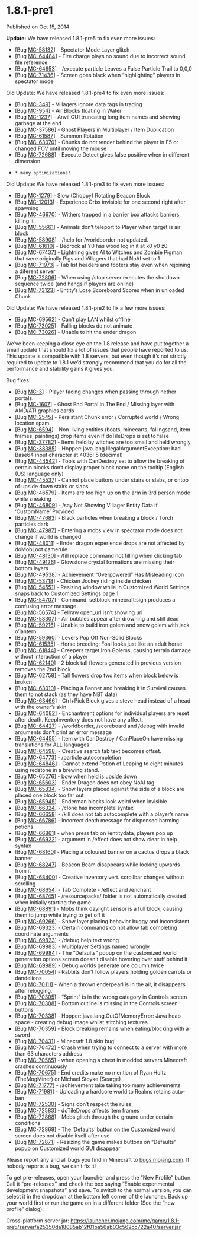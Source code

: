# 1.8.1-pre1
Published on Oct 15, 2014

**Update:** We have released 1.8.1-pre5 to fix even more issues:

  * [Bug [MC-58132](https://bugs.mojang.com/browse/MC-58132)] - Spectator Mode Layer glitch
  * [Bug [MC-64484](https://bugs.mojang.com/browse/MC-64484)] - Fire charge plays no sound due to incorrect sound file reference
  * [Bug [MC-64653](https://bugs.mojang.com/browse/MC-64653)] - /execute particle Leaves a False Particle Trail to 0,0,0
  * [Bug [MC-71436](https://bugs.mojang.com/browse/MC-71436)] - Screen goes black when “highlighting” players in spectator mode

Old Update: We have released 1.8.1-pre4 to fix even more issues:

  * [Bug [MC-349](https://bugs.mojang.com/browse/MC-349)] - Villagers ignore data tags in trading
  * [Bug [MC-954](https://bugs.mojang.com/browse/MC-954)] - Air Blocks floating in Water
  * [Bug [MC-1237](https://bugs.mojang.com/browse/MC-1237)] - Anvil GUI truncating long item names and showing garbage at the end
  * [Bug [MC-37586](https://bugs.mojang.com/browse/MC-37586)] - Ghost Players in Multiplayer / Item Duplication
  * [Bug [MC-61587](https://bugs.mojang.com/browse/MC-61587)] - Summon Rotation
  * [Bug [MC-63070](https://bugs.mojang.com/browse/MC-63070)] - Chunks do not render behind the player in F5 or changed FOV until moving the mouse
  * [Bug [MC-72688](https://bugs.mojang.com/browse/MC-72688)] - Execute Detect gives false positive when in different dimension
  *     * many optimizations!

Old Update: We have released 1.8.1-pre3 to fix even more issues:

  * [Bug [MC-1279](https://bugs.mojang.com/browse/MC-1279)] - Slow (Choppy) Rotating Beacon Block
  * [Bug [MC-12013](https://bugs.mojang.com/browse/MC-12013)] - Experience Orbs invisible for one second right after spawning
  * [Bug [MC-46670](https://bugs.mojang.com/browse/MC-46670)] - Withers trapped in a barrier box attacks barriers, killing it
  * [Bug [MC-55661](https://bugs.mojang.com/browse/MC-55661)] - Animals don’t teleport to Player when target is air block
  * [Bug [MC-58908](https://bugs.mojang.com/browse/MC-58908)] - /help for /worldborder not updated.
  * [Bug [MC-61610](https://bugs.mojang.com/browse/MC-61610)] - Bedrock at Y0 has wood log in it at x0 y0 z0.
  * [Bug [MC-67437](https://bugs.mojang.com/browse/MC-67437)] - Lightning gives AI to Witches and Zombie Pigman that were originally Pigs and Villagers that had NoAI set to 1
  * [Bug [MC-71973](https://bugs.mojang.com/browse/MC-71973)] - Tab list headers and footers stay even when rejoining a diferent server
  * [Bug [MC-72806](https://bugs.mojang.com/browse/MC-72806)] - When using /stop server executes the shutdown sequence twice (and hangs if players are online)
  * [Bug [MC-73123](https://bugs.mojang.com/browse/MC-73123)] - Entity’s Lose Scoreboard Scores when in unloaded Chunk

Old Update: We have released 1.8.1-pre2 to fix a few more issues:

  * [Bug [MC-69562](https://bugs.mojang.com/browse/MC-69562)] - Can’t play LAN whilst offline
  * [Bug [MC-73025](https://bugs.mojang.com/browse/MC-73025)] - Falling blocks do not animate
  * [Bug [MC-73026](https://bugs.mojang.com/browse/MC-73026)] - Unable to hit the ender dragon

We’ve been keeping a close eye on the 1.8 release and have put together a
small update that should fix a lot of issues that people have reported to us.
This update is compatible with 1.8 servers, but even though it’s not strictly
required to update to 1.8.1 we’d strongly recommend that you do for all the
performance and stability gains it gives you.

Bug fixes:

  * [Bug [MC-3](https://bugs.mojang.com/browse/MC-3)] - Player facing changes when passing through nether portals.
  * [Bug [MC-1607](https://bugs.mojang.com/browse/MC-1607)] - Ghost End Portal in The End / Missing layer with AMD/ATI graphics cards
  * [Bug [MC-2545](https://bugs.mojang.com/browse/MC-2545)] - Persistant Chunk error / Corrupted world / Wrong location spam
  * [Bug [MC-6594](https://bugs.mojang.com/browse/MC-6594)] - Non-living entities (boats, minecarts, fallingsand, item frames, paintings) drop items even if doTileDrops is set to false
  * [Bug [MC-37782](https://bugs.mojang.com/browse/MC-37782)] - Items held by witches are too small and held wrongly
  * [Bug [MC-38385](https://bugs.mojang.com/browse/MC-38385)] - Hopper: java.lang.IllegalArgumentException: bad Base64 input character at 4036: 5 (decimal)
  * [Bug [MC-44542](https://bugs.mojang.com/browse/MC-44542)] - Tools with CanDestroy set to allow the breaking of certain blocks don’t display proper block name on the tooltip (English (US) language only)
  * [Bug [MC-45537](https://bugs.mojang.com/browse/MC-45537)] - Cannot place buttons under stairs or slabs, or ontop of upside down stairs or slabs
  * [Bug [MC-46579](https://bugs.mojang.com/browse/MC-46579)] - Items are too high up on the arm in 3rd person mode while sneaking
  * [Bug [MC-46809](https://bugs.mojang.com/browse/MC-46809)] - /say Not Showing Villager Entity Data if ‘CustomName’ Provided
  * [Bug [MC-47683](https://bugs.mojang.com/browse/MC-47683)] - Black particles when breaking a block / Torch particles dark
  * [Bug [MC-47987](https://bugs.mojang.com/browse/MC-47987)] - Entering a mobs view in spectator mode does not change if world is changed
  * [Bug [MC-48011](https://bugs.mojang.com/browse/MC-48011)] - Ender dragon experience drops are not affected by doMobLoot gamerule
  * [Bug [MC-48130](https://bugs.mojang.com/browse/MC-48130)] - /fill replace command not filling when clicking tab
  * [Bug [MC-49126](https://bugs.mojang.com/browse/MC-49126)] - Glowstone crystal formations are missing their bottom layers
  * [Bug [MC-49538](https://bugs.mojang.com/browse/MC-49538)] - Achievement “Overpowered” Has Misleading Icon
  * [Bug [MC-53718](https://bugs.mojang.com/browse/MC-53718)] - Chicken Jockey riding inside chicken
  * [Bug [MC-54551](https://bugs.mojang.com/browse/MC-54551)] - Resizing window while in Customized World Settings snaps back to Customized Settings page 1
  * [Bug [MC-54707](https://bugs.mojang.com/browse/MC-54707)] - Command: setblock minecraft:sign produces a confusing error message
  * [Bug [MC-56574](https://bugs.mojang.com/browse/MC-56574)] - Tellraw open_url isn’t showing url
  * [Bug [MC-58307](https://bugs.mojang.com/browse/MC-58307)] - Air bubbles appear after drowning and still dead
  * [Bug [MC-59216](https://bugs.mojang.com/browse/MC-59216)] - Unable to build iron golem and snow golem with jack o’lantern
  * [Bug [MC-59360](https://bugs.mojang.com/browse/MC-59360)] - Levers Pop Off Non-Solid Blocks
  * [Bug [MC-61535](https://bugs.mojang.com/browse/MC-61535)] - Horse breeding: Foal looks just like an adult horse
  * [Bug [MC-61844](https://bugs.mojang.com/browse/MC-61844)] - Creepers target Iron Golems, causing terrain damage without interaction of a player
  * [Bug [MC-62140](https://bugs.mojang.com/browse/MC-62140)] - 2 block tall flowers generated in previous version removes the 2nd block
  * [Bug [MC-62758](https://bugs.mojang.com/browse/MC-62758)] - Tall flowers drop two items when block below is broken
  * [Bug [MC-63010](https://bugs.mojang.com/browse/MC-63010)] - Placing a Banner and breaking it in Survival causes them to not stack (as they have NBT data)
  * [Bug [MC-63466](https://bugs.mojang.com/browse/MC-63466)] - Ctrl+Pick Block gives a steve head instead of a head with the owner’s skin
  * [Bug [MC-64082](https://bugs.mojang.com/browse/MC-64082)] - Enchantment options for individual players are reset after death. KeepInventory does not have any affect.
  * [Bug [MC-64427](https://bugs.mojang.com/browse/MC-64427)] - /worldborder, /scoreboard and /debug with invalid arguments don’t print an error message
  * [Bug [MC-64455](https://bugs.mojang.com/browse/MC-64455)] - Item with CanDestroy / CanPlaceOn have missing translations for ALL languages
  * [Bug [MC-64598](https://bugs.mojang.com/browse/MC-64598)] - Creative search tab text becomes offset.
  * [Bug [MC-64773](https://bugs.mojang.com/browse/MC-64773)] - /particle autocompletion
  * [Bug [MC-64846](https://bugs.mojang.com/browse/MC-64846)] - Cannot extend Potion of Leaping to eight minutes using redstone in a brewing stand.
  * [Bug [MC-65276](https://bugs.mojang.com/browse/MC-65276)] - bow when held is upside down
  * [Bug [MC-65603](https://bugs.mojang.com/browse/MC-65603)] - Ender Dragon does not obey NoAI tag
  * [Bug [MC-65834](https://bugs.mojang.com/browse/MC-65834)] - Snow layers placed against the side of a block are placed one block too far out
  * [Bug [MC-65945](https://bugs.mojang.com/browse/MC-65945)] - Enderman blocks look weird when invisible
  * [Bug [MC-66324](https://bugs.mojang.com/browse/MC-66324)] - /clone has incomplete syntax
  * [Bug [MC-66658](https://bugs.mojang.com/browse/MC-66658)] - /kill does not tab autocomplete with a player’s name
  * [Bug [MC-66786](https://bugs.mojang.com/browse/MC-66786)] - Incorrect death message for dispensed harming potions
  * [Bug [MC-66861](https://bugs.mojang.com/browse/MC-66861)] - when press tab on /entitydata, players pop up
  * [Bug [MC-66922](https://bugs.mojang.com/browse/MC-66922)] - argument in /effect does not show clear in help syntax
  * [Bug [MC-68160](https://bugs.mojang.com/browse/MC-68160)] - Placing a coloured banner on a cactus drops a black banner
  * [Bug [MC-68247](https://bugs.mojang.com/browse/MC-68247)] - Beacon Beam disappears while looking upwards from it
  * [Bug [MC-68400](https://bugs.mojang.com/browse/MC-68400)] - Creative Inventory vert. scrollbar changes without scrolling
  * [Bug [MC-68654](https://bugs.mojang.com/browse/MC-68654)] - Tab Complete - /effect and /enchant
  * [Bug [MC-68745](https://bugs.mojang.com/browse/MC-68745)] - /resourcepacks/ folder is not automatically created when initially starting the game
  * [Bug [MC-68891](https://bugs.mojang.com/browse/MC-68891)] - Mobs think daylight sensor is a full block, causing them to jump while trying to get off it
  * [Bug [MC-69266](https://bugs.mojang.com/browse/MC-69266)] - Snow layer placing behavior buggy and inconsistent
  * [Bug [MC-69323](https://bugs.mojang.com/browse/MC-69323)] - Certain commands do not allow tab completing coordinate arguments
  * [Bug [MC-69823](https://bugs.mojang.com/browse/MC-69823)] - /debug help text wrong
  * [Bug [MC-69983](https://bugs.mojang.com/browse/MC-69983)] - Multiplayer Settings named wrongly
  * [Bug [MC-69984](https://bugs.mojang.com/browse/MC-69984)] - The “Defaults” popup on the customized world generation options screen doesn’t disable hovering over stuff behind it
  * [Bug [MC-69989](https://bugs.mojang.com/browse/MC-69989)] - Debug worlds generate one column twice
  * [Bug [MC-70054](https://bugs.mojang.com/browse/MC-70054)] - Rabbits don’t follow players holding golden carrots or dandelions
  * [Bug [MC-70111](https://bugs.mojang.com/browse/MC-70111)] - When a thrown enderpearl is in the air, it disappears after relogging.
  * [Bug [MC-70305](https://bugs.mojang.com/browse/MC-70305)] - “Sprint” is in the wrong category in Controls screen
  * [Bug [MC-70308](https://bugs.mojang.com/browse/MC-70308)] - Bottom outline is missing in the Controls screen buttons
  * [Bug [MC-70338](https://bugs.mojang.com/browse/MC-70338)] - Hopper: java.lang.OutOfMemoryError: Java heap space - creating debug image whilst stitching textures
  * [Bug [MC-70359](https://bugs.mojang.com/browse/MC-70359)] - Block breaking remains when eating/blocking with a sword
  * [Bug [MC-70431](https://bugs.mojang.com/browse/MC-70431)] - Minecraft 1.8 skin bug!
  * [Bug [MC-70472](https://bugs.mojang.com/browse/MC-70472)] - Crash when trying to connect to a server with more than 63 characters address
  * [Bug [MC-70565](https://bugs.mojang.com/browse/MC-70565)] - when opening a chest in modded servers Minecraft crashes continuously
  * [Bug [MC-70675](https://bugs.mojang.com/browse/MC-70675)] - End credits make no mention of Ryan Holtz (TheMogMiner) or Michael Stoyke (Searge)
  * [Bug [MC-71777](https://bugs.mojang.com/browse/MC-71777)] - /achievement take taking too many achievements
  * [Bug [MC-71981](https://bugs.mojang.com/browse/MC-71981)] - Uploading a hardcore world to Realms retains auto-ban
  * [Bug [MC-72530](https://bugs.mojang.com/browse/MC-72530)] - Signs don’t respect the rules
  * [Bug [MC-72583](https://bugs.mojang.com/browse/MC-72583)] - doTileDrops affects item frames
  * [Bug [MC-72868](https://bugs.mojang.com/browse/MC-72868)] - Mobs glitch through the ground under certain conditions
  * [Bug [MC-72869](https://bugs.mojang.com/browse/MC-72869)] - The ‘Defaults’ button on the Customized world screen does not disable itself after use
  * [Bug [MC-72871](https://bugs.mojang.com/browse/MC-72871)] - Resizing the game makes buttons on “Defaults” popup on Customized world GUI disappear

Please report any and all bugs you find in Minecraft to
[bugs.mojang.com](https://bugs.mojang.com). If nobody reports a bug, we can’t
fix it!

To get pre-releases, open your launcher and press the “New Profile” button.
Call it “pre-releases” and check the box saying “Enable experimental
development snapshots” and save. To switch to the normal version, you can
select it in the dropdown at the bottom left corner of the launcher. Back up
your world first or run the game on in a different folder (See the “new
profile” dialog).

Cross-platform server jar:
<https://launcher.mojang.com/mc/game/1.8.1-pre5/server/a25350da18085ab12f01ba56ab03c562cc722a40/server.jar>


